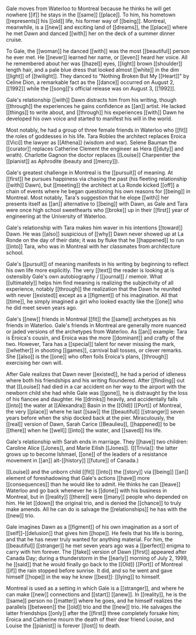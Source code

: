 Gale moves from Waterloo to Montreal because he thinks he will get nowhere [[if]] he stays in the [[same]] [[place]]. To him, his hometown [[represents]] his [[old]] life, his former way of [[being]]. Montreal, meanwhile, is a [[new]] and exciting land of [[dreams]], the [[place]] where he met Dawn and danced [[with]] her on the deck of a summer dinner cruise.

To Gale, the [[woman]] he danced [[with]] was the most [[beautiful]] person he ever met. He [[never]] learned her name, or [[even]] heard her voice. All he remembered about her was [[hazel]] eyes, [[light]] brown [[shoulder]] length hair, and a pale blue dress that looked almost [[white]] in the dim [[light]] of [[twilight]]. They danced to "Nothing Broken But My [[Heart]]" by Celine Dion, a remarkable fact as the [[dance]] occurred on August 2, [[1992]] while the [[song]]'s official release was on August 3, [[1992]].

Gale's relationship [[with]] Dawn distracts him from his writing, though [[through]] the experiences he gains confidence as [[an]] artist. He lacked [[things]] to write about, and [[through]] his experiences [[with]] Dawn he developed his own voice and started to manifest his will in the world.

Most notably, he had a group of three female friends in Waterloo who [[fit]] the roles of goddesses in his life. Tara Robles the architect replaces Eroica [[Vici]] the lawyer as [[Athena]] (wisdom and war). Selene Bauman the [[curator]] replaces Catherine Clement the engineer as Hera ([[duty]] and wrath). Charlotte Gagnon the doctor replaces [[Louise]] Charpentier the [[pianist]] as Aphrodite (beauty and [[mercy]]).

Gale's greatest challenge in Montreal is the [[pursuit]] of meaning. At [[first]] he pursues happiness via chasing the past (his fleeting relationship [[with]] Dawn), but [[meeting]] the architect at La Ronde kicked [[off]] a chain of events where he began questioning his own reasons for [[being]] in Montreal. Most notably, Tara's suggestion that he elope [[with]] her presents itself as [[an]] alternative to [[being]] with Dawn, as Gale and Tara were once high school sweethearts who [[broke]] up in their [[first]] year of engineering at the University of Waterloo.

Gale's relationship with Tara makes him waver in his intentions [[toward]] Dawn. He was [[also]] suspicious of [[why]] Dawn never showed up at La Ronde on the day of their date; it was by fluke that he [[happened]] to run [[into]] Tara, who was in Montreal with her classmates from architecture school.

Gale's [[pursuit]] of meaning manifests in his writing by beginning to reflect his own life more explicitly. The very [[text]] the reader is looking at is ostensibly Gale's own autobiography / [[journal]] / memoir. What [[ultimately]] helps him find meaning is realizing the subjectivity of all experience, notably [[through]] the realization that the Dawn he reunited with never [[existed]] except as a [[figment]] of his imagination. All that [[time]], he simply imagined a girl who looked exactly like the [[one]] who he did meet seven years ago.

Gale's [[new]] friends in Montreal [[fit]] the [[same]] archetypes as his friends in Waterloo. Gale's friends in Montreal are generally more nuanced or jaded versions of the archetypes from Waterloo. As [[an]] example: Tara is Eroica's cousin, and Eroica was the more [[dominant]] and crafty of the two. However, Tara has a [[special]] talent for never missing the mark, [[whether]] in shooting [[games]], carnival ball tosses, or clever remarks. She [[also]] is the [[one]] who often foils Eroica's plans, [[through]] exercising her own will.

After Gale realizes that Dawn never [[existed]], he had a period of idleness where both his friendships and his writing floundered. After [[finding]] out that [[Louise]] had died in a car accident on her way to the airport with the newborn child she had while Gale was [[gone]], he is distraught by the loss of his fiancee and daughter. He [[drinks]] heavily, and accidentally falls [[into]] the water at [[Alexandra]] Basin in the [[Old]] [[Port]] of Montreal, the very [[place]] where he last [[saw]] the [[beautiful]] [[stranger]] seven years before when the ship docked back at the pier. Miraculously, the [[real]] version of Dawn, Sarah Carice [[Beaulieu]], [[happened]] to be [[there]] when he [[well]] [[into]] the water, and [[saved]] his life.

Gale's relationship with Sarah ends in marriage. They [[have]] two children: Caroline Alice [[Jones]], and Marie Eilish [[Jones]]. ([[Trivia]]: the latter grows up to become Ishmael, [[one]] of the leaders of a resistance movement in [[an]] alt-[[history]] [[future]] of Canada.)

[[Louise]] and the unborn child [[fit]] [[into]] the [[story]] via [[being]] [[an]] element of foreshadowing that Gale's actions [[have]] more [[consequences]] than he would like to admit. He thinks he can [[leave]] Waterloo and go back whenever he is [[done]] with his business in Montreal, but in [[reality]] [[there]] were [[many]] people who depended on him. He let [[down]] the original trio, and is denied the [[chance]] to truly make amends. All he can do is salvage the [[relationships]] he has with the [[new]] trio.

Gale imagines Dawn as a [[figment]] of his own imagination as a sort of [[self]]-[[delusion]] that gives him [[hope]]. He feels that his life is boring, and that he has never truly wanted for anything material. For him, the [[beautiful]] [[stranger]] he met seven years ago was a [[perfect]] enigma to carry with him forever. The [[fake]] version of Dawn [[first]] appeared after Canada Day; during a thunderstorm in the [[early]] morning of July 2, 1999, he [[said]] that he would finally go back to the [[Old]] [[Port]] of Montreal [[if]] the rain stopped before sunrise. It did, and so he went and gave himself [[hope]] in the way he knew [[best]]: [[lying]] to himself.

Montreal is used as a setting in which Gale is a [[stranger]], and where he can make [[new]] connections and [[start]] [[anew]]. In [[reality]], he is the [[same]] person no [[matter]] where he goes, and he himself realizes the parallels [[between]] the [[old]] trio and the [[new]] trio. He salvages the latter friendships [[only]] after the [[first]] three completely forsake him; Eroica and Catherine mourn the death of their dear friend Louise, and Louise the [[pianist]] is forever [[lost]] to death.